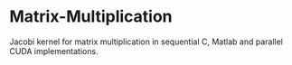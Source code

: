 # Matrix-Multiplication
Jacobi kernel for matrix multiplication in sequential C, Matlab and parallel CUDA implementations.
